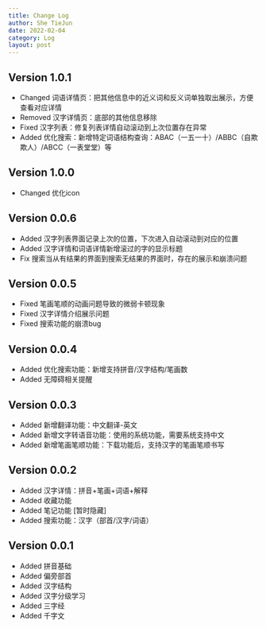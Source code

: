 ```yaml
---
title: Change Log
author: She TieJun
date: 2022-02-04
category: Log
layout: post
---
```



## Version 1.0.1
- Changed 词语详情页：把其他信息中的近义词和反义词单独取出展示，方便查看对应详情
- Removed 汉字详情页：底部的其他信息移除 
- Fixed 汉字列表：修复列表详情自动滚动到上次位置存在异常
- Added 优化搜索：新增特定词语结构查询：ABAC（一五一十）/ABBC（自欺欺人）/ABCC（一表堂堂）等

## Version 1.0.0
- Changed 优化icon

## Version 0.0.6
- Added 汉字列表界面记录上次的位置，下次进入自动滚动到对应的位置
- Added 汉字详情和词语详情新增滚过的字的显示标题
- Fix 搜索当从有结果的界面到搜索无结果的界面时，存在的展示和崩溃问题

## Version 0.0.5
- Fixed  笔画笔顺的动画问题导致的微弱卡顿现象
- Fixed  汉字详情介绍展示问题
- Fixed  搜索功能的崩溃bug

## Version 0.0.4
- Added 优化搜索功能：新增支持拼音/汉字结构/笔画数
- Added 无障碍相关提醒

## Version 0.0.3
- Added 新增翻译功能：中文翻译-英文
- Added 新增文字转语音功能：使用的系统功能，需要系统支持中文
- Added 新增笔画笔顺功能：下载功能后，支持汉字的笔画笔顺书写

## Version 0.0.2
- Added 汉字详情：拼音+笔画+词语+解释
- Added 收藏功能
- Added 笔记功能 [暂时隐藏]
- Added 搜索功能：汉字（部首/汉字/词语）

## Version 0.0.1
- Added 拼音基础
- Added 偏旁部首
- Added 汉字结构
- Added 汉字分级学习
- Added 三字经
- Added 千字文